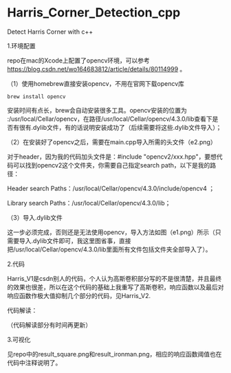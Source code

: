 # Harris_Corner_Detection_cpp
Detect Harris Corner with c++ 



1.环境配置

repo在mac的Xcode上配置了opencv环境，可以参考 https://blog.csdn.net/wo164683812/article/details/80114999 。

（1）使用homebrew直接安装opencv，不用在官网下载opencv库

```shell
brew install opencv
```

安装时间有点长，brew会自动安装很多工具。opencv安装的位置为 :/usr/local/Cellar/opencv，在路径/usr/local/Cellar/opencv/4.3.0/lib查看下是否有很有.dylib文件，有的话说明安装成功了（后续需要将这些.dylib文件导入）；

（2）在安装好了opencv之后，需要在main.cpp导入所需的头文件（e2.png）

对于header，因为我的代码加头文件是：#include "opencv2/xxx.hpp"，要想代码可以找到opencv2这个文件夹，你需要自己指定search path，以下是我的路径：

Header search Paths：/usr/local/Cellar/opencv/4.3.0/include/opencv4 ；

Library search Paths：/usr/local/Cellar/opencv/4.3.0/lib；

（3）导入.dylib文件

这一步必须完成，否则还是无法使用opencv，导入方法如图（e1.png）所示（只需要导入.dylib文件即可，我这里图省事，直接把/usr/local/Cellar/opencv/4.3.0/lib里面所有文件包括文件夹全部导入了）。



2.代码

Harris_V1是csdn别人的代码，个人认为高斯卷积部分写的不是很清楚，并且最终的效果也很差，所以在这个代码的基础上我重写了高斯卷积，响应函数以及最后对响应函数作极大值抑制几个部分的代码，见Harris_V2.

代码解读：

（代码解读部分有时间再更新）



3.可视化

见repo中的result_square.png和result_ironman.png，相应的响应函数阈值也在代码中注释说明了。



